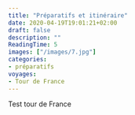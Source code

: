 ```yaml
---
title: "Préparatifs et itinéraire"
date: 2020-04-19T19:01:21+02:00
draft: false
description: ""
ReadingTime: 5
images: ["/images/7.jpg"]
categories:
- préparatifs
voyages:
- Tour de France
---
```


Test tour de France
